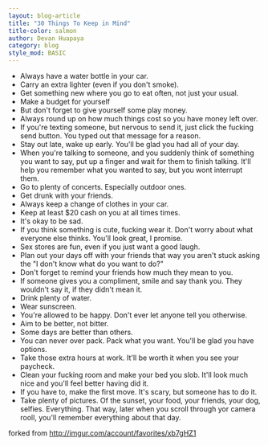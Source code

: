 ```yaml
---
layout: blog-article
title: "30 Things To Keep in Mind"
title-color: salmon
author: Devan Huapaya
category: blog
style_mod: BASIC
---
```


* Always have a water bottle in your car.
* Carry an extra lighter (even if you don't smoke).
* Get something new where you go to eat often, not just your usual.
* Make a budget for yourself
* But don't forget to give yourself some play money.
* Always round up on how much things cost so you have money left over.
* If you're texting someone, but nervous to send it, just click the fucking send button. You typed out that message for a reason.
* Stay out late, wake up early. You'll be glad you had all of your day.
* When you're talking to someone, and you suddenly think of something you want to say, put up a finger and wait for them to finish talking. It'll help you remember what you wanted to say, but you wont interrupt them.
* Go to plenty of concerts. Especially outdoor ones.
* Get drunk with your friends.
* Always keep a change of clothes in your car.
* Keep at least $20 cash on you at all times times.
* It's okay to be sad.
* If you think something is cute, fucking wear it. Don't worry about what everyone else thinks. You'll look great, I promise.
* Sex stores are fun, even if you just want a good laugh.
* Plan out your days off with your friends that way you aren't stuck asking the "I don't know what do you want to do?"
* Don't forget to remind your friends how much they mean to you.
* If someone gives you a compliment, smile and say thank you. They wouldn't say it, if they didn't mean it.
* Drink plenty of water.
* Wear sunscreen.
* You're allowed to be happy. Don't ever let anyone tell you otherwise.
* Aim to be better, not bitter.
* Some days are better than others.
* You can never over pack. Pack what you want. You'll be glad you have options.
* Take those extra hours at work. It'll be worth it when you see your paycheck.
* Clean your fucking room and make your bed you slob. It'll look much nice and you'll feel better having did it.
* If you have to, make the first move. It's scary, but someone has to do it.
* Take plenty of pictures. Of the sunset, your food, your friends, your dog, selfies. Everything. That way, later when you scroll through yor camera rooll, you'll remember everything about that day.

forked from http://imgur.com/account/favorites/xb7gHZ1

